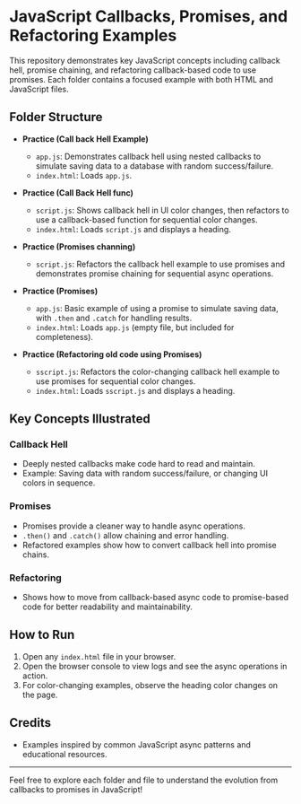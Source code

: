 # JavaScript Callbacks, Promises, and Refactoring Examples

This repository demonstrates key JavaScript concepts including callback hell, promise chaining, and refactoring callback-based code to use promises. Each folder contains a focused example with both HTML and JavaScript files.

## Folder Structure

- **Practice (Call back Hell Example)**
  - `app.js`: Demonstrates callback hell using nested callbacks to simulate saving data to a database with random success/failure.
  - `index.html`: Loads `app.js`.

- **Practice (Call Back Hell func)**
  - `script.js`: Shows callback hell in UI color changes, then refactors to use a callback-based function for sequential color changes.
  - `index.html`: Loads `script.js` and displays a heading.

- **Practice (Promises channing)**
  - `script.js`: Refactors the callback hell example to use promises and demonstrates promise chaining for sequential async operations.

- **Practice (Promises)**
  - `app.js`: Basic example of using a promise to simulate saving data, with `.then` and `.catch` for handling results.
  - `index.html`: Loads `app.js` (empty file, but included for completeness).

- **Practice (Refactoring old code using Promises)**
  - `sscript.js`: Refactors the color-changing callback hell example to use promises for sequential color changes.
  - `index.html`: Loads `sscript.js` and displays a heading.

## Key Concepts Illustrated

### Callback Hell
- Deeply nested callbacks make code hard to read and maintain.
- Example: Saving data with random success/failure, or changing UI colors in sequence.

### Promises
- Promises provide a cleaner way to handle async operations.
- `.then()` and `.catch()` allow chaining and error handling.
- Refactored examples show how to convert callback hell into promise chains.

### Refactoring
- Shows how to move from callback-based async code to promise-based code for better readability and maintainability.

## How to Run
1. Open any `index.html` file in your browser.
2. Open the browser console to view logs and see the async operations in action.
3. For color-changing examples, observe the heading color changes on the page.

## Credits
- Examples inspired by common JavaScript async patterns and educational resources.

---

Feel free to explore each folder and file to understand the evolution from callbacks to promises in JavaScript!